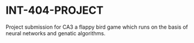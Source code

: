 # INT-404-PROJECT
Project submission for CA3 a flappy bird game which runs on the basis of neural networks and genatic algorithms.
